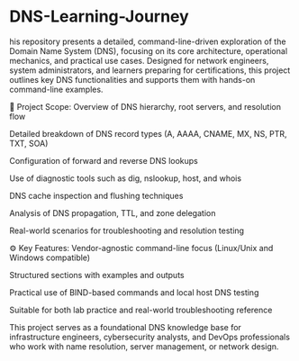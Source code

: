 # DNS-Learning-Journey

his repository presents a detailed, command-line-driven exploration of the Domain Name System (DNS), focusing on its core architecture, operational mechanics, and practical use cases. Designed for network engineers, system administrators, and learners preparing for certifications, this project outlines key DNS functionalities and supports them with hands-on command-line examples.

🔧 Project Scope:
Overview of DNS hierarchy, root servers, and resolution flow

Detailed breakdown of DNS record types (A, AAAA, CNAME, MX, NS, PTR, TXT, SOA)

Configuration of forward and reverse DNS lookups

Use of diagnostic tools such as dig, nslookup, host, and whois

DNS cache inspection and flushing techniques

Analysis of DNS propagation, TTL, and zone delegation

Real-world scenarios for troubleshooting and resolution testing

⚙️ Key Features:
Vendor-agnostic command-line focus (Linux/Unix and Windows compatible)

Structured sections with examples and outputs

Practical use of BIND-based commands and local host DNS testing

Suitable for both lab practice and real-world troubleshooting reference

This project serves as a foundational DNS knowledge base for infrastructure engineers, cybersecurity analysts, and DevOps professionals who work with name resolution, server management, or network design.
